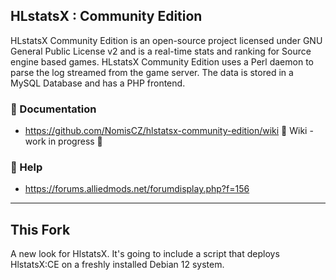 ## HLstatsX : Community Edition


HLstatsX Community Edition is an open-source project licensed
under GNU General Public License v2 and is a real-time stats
and ranking for Source engine based games. HLstatsX Community
Edition uses a Perl daemon to parse the log streamed from the
game server. The data is stored in a MySQL Database and has
a PHP frontend.

### :book: Documentation
* https://github.com/NomisCZ/hlstatsx-community-edition/wiki 🚧 Wiki - work in progress 🚧
### :speech_balloon: Help
*  https://forums.alliedmods.net/forumdisplay.php?f=156
---
## This Fork
A new look for HlstatsX. It's going to include a script that deploys HlstatsX:CE on a freshly installed Debian 12 system.

